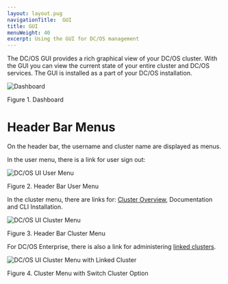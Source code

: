 ```yaml
---
layout: layout.pug
navigationTitle:  GUI
title: GUI
menuWeight: 40
excerpt: Using the GUI for DC/OS management
---
```


The DC/OS GUI provides a rich graphical view of your DC/OS cluster. With the GUI you can view the current state of your entire cluster and DC/OS services. The GUI is installed as a part of your DC/OS installation.

![Dashboard](/dcos/1.12/img/dashboard-ee-1-12.png)

Figure 1. Dashboard

# Header Bar Menus

On the header bar, the username and cluster name are displayed as menus.

In the user menu, there is a link for user sign out:

![DC/OS UI User Menu](/dcos/1.12/img/header-bar-user-dropdown-1-12.png)

Figure 2. Header Bar User Menu

In the cluster menu, there are links for: [Cluster Overview](/dcos/1.12/gui/cluster/), Documentation and CLI Installation.

![DC/OS UI Cluster Menu](/dcos/1.12/img/header-bar-cluster-dropdown-1-12.png)

Figure 3. Header Bar Cluster Menu

For DC/OS Enterprise, there is also a link for administering [linked clusters](/dcos/1.12/administering-clusters/multiple-clusters/cluster-links/).

![DC/OS UI Cluster Menu with Linked Cluster](/dcos/1.12/img/switch-cluster-1-12.png)

Figure 4. Cluster Menu with Switch Cluster Option
